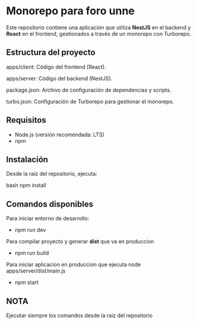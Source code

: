# Monorepo para foro unne

Este repositorio contiene una aplicación que utiliza **NestJS** en el backend y **React** en el frontend, gestionados a través de un monorepo con Turborepo.

## Estructura del proyecto

apps/client: Código del frontend (React).

apps/server: Código del backend (NestJS).

package.json: Archivo de configuración de dependencias y scripts.

turbo.json: Configuración de Turborepo para gestionar el monorepo.

## Requisitos

- Node.js (versión recomendada: LTS)
- npm

## Instalación

Desde la raíz del repositorio, ejecuta:

bash
npm install

## Comandos disponibles

Para iniciar entorno de desarrollo:

- npm run dev

Para compilar proyecto y generar **dist** que va en produccion

- npm run build

Para iniciar aplicacion en produccion que ejecuta node apps/server/dist/main.js

- npm start

## NOTA

Ejecutar siempre los comandos desde la raiz del repositorio
